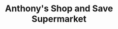 ---
title: "Anthony's Shop and Save Supermarket"
url: /kearny/anthonys-shop-and-save-supermarket/
shop: supermarket
---